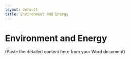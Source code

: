 ```yaml
---
layout: default
title: Environment and Energy
---
```


# Environment and Energy

(Paste the detailed content here from your Word document)
